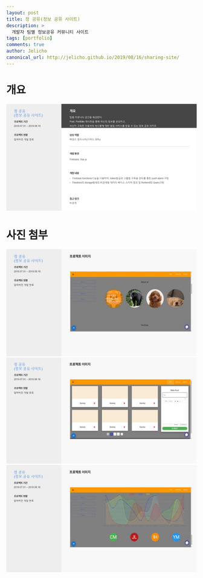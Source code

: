```yaml
---
layout: post
title: 정 공유(정보 공유 사이트)
description: >
  개발자 팀별 정보공유 커뮤니티 사이트
tags: [portfolio]
comments: true
author: Jelicho
canonical_url: http://jelicho.github.io/2019/08/16/sharing-site/
---
```


# 개요
![portfolio_page1](/assets/img/portfolio/sharing-site/photo1.jpg)
# 사진 첨부
![portfolio_page2](/assets/img/portfolio/sharing-site/photo2.jpg)
![portfolio_page3](/assets/img/portfolio/sharing-site/photo3.jpg)
![portfolio_page4](/assets/img/portfolio/sharing-site/photo4.jpg)